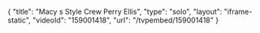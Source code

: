 {
    "title": "Macy s Style Crew Perry Ellis",
    "type": "solo",
    "layout": "iframe-static",
    "videoId": "159001418",
    "url": "\/tvpembed\/159001418"
}